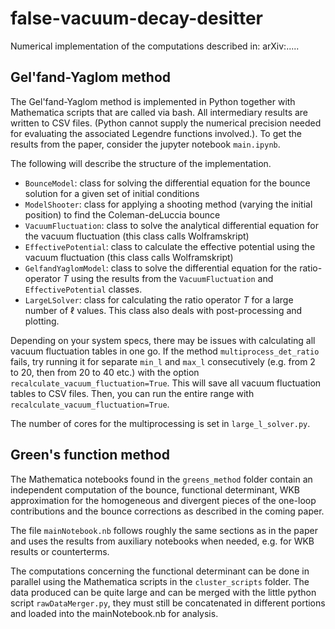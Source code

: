 # false-vacuum-decay-desitter

Numerical implementation of the computations described in: arXiv:.....

## Gel'fand-Yaglom method

The Gel'fand-Yaglom method is implemented in Python together with Mathematica scripts that are called via bash. All 
intermediary results are written to CSV files.
(Python cannot supply the numerical precision needed for evaluating the associated Legendre functions involved.).
To get the results from the paper, consider the jupyter notebook `main.ipynb`.

The following will describe the structure of the implementation.
 - `BounceModel`: class for solving the differential equation for the bounce solution for a given set of initial
   conditions
 - `ModelShooter`: class for applying a shooting method (varying the initial position) to find the Coleman-deLuccia
   bounce
 - `VacuumFluctuation`: class to solve the analytical differential equation for the vacuum fluctuation (this class calls
   Wolframskript)
 - `EffectivePotential`: class to calculate the effective potential using the vacuum fluctuation (this class calls
   Wolframskript)
 - `GelfandYaglomModel`: class to solve the differential equation for the ratio-operator $T$ using the results from 
   the `VacuumFluctuation` and `EffectivePotential` classes.
 - `LargeLSolver`: class for calculating the ratio operator $T$ for a large number of $\ell$ values. This class also 
   deals with post-processing and plotting.

Depending on your system specs, there may be issues with calculating all vacuum fluctuation tables in one go. If the 
method `multiprocess_det_ratio` fails, try running it for separate `min_l` and `max_l` consecutively (e.g. from 2 to 
20, then from 20 to 40 etc.) with the option `recalculate_vacuum_fluctuation=True`. This will save all vacuum 
fluctuation tables to CSV files. Then, you can run the entire range with `recalculate_vacuum_fluctuation=True`.

The number of cores for the multiprocessing is set in `large_l_solver.py`.

## Green's function method

The Mathematica notebooks found in the `greens_method` folder contain an independent computation of the bounce,
functional determinant, WKB approximation for the homogeneous and divergent pieces of the one-loop contributions and the
bounce corrections as described in the coming paper.

The file `mainNotebook.nb` follows roughly the same sections as in the paper and uses the results from auxiliary
notebooks when needed, e.g. for WKB results or counterterms.

The computations concerning the functional determinant can be done in parallel using the Mathematica scripts in
the `cluster_scripts` folder. The data produced can be quite large and can be merged with the little python
script `rawDataMerger.py`, they must still be concatenated in different portions and loaded into the mainNotebook.nb for
analysis.
